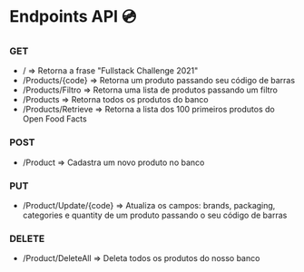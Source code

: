 # Endpoints API 💿 

### GET

* / => Retorna a frase "Fullstack Challenge 2021"
* /Products/{code} => Retorna um produto passando seu código de barras
* /Products/Filtro => Retorna uma lista de produtos passando um filtro
* /Products => Retorna todos os produtos do banco
* /Products/Retrieve => Retorna a lista dos 100 primeiros produtos do Open Food Facts

### POST

* /Product => Cadastra um novo produto no banco

### PUT

* /Product/Update/{code} => Atualiza os campos: brands, packaging, categories e quantity de um produto passando o seu código de barras

### DELETE

* /Product/DeleteAll => Deleta todos os produtos do nosso banco
